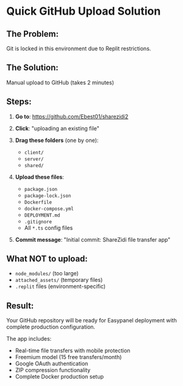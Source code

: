 # Quick GitHub Upload Solution

## The Problem:
Git is locked in this environment due to Replit restrictions.

## The Solution:
Manual upload to GitHub (takes 2 minutes)

## Steps:

1. **Go to**: https://github.com/Ebest01/sharezidi2
2. **Click**: "uploading an existing file" 
3. **Drag these folders** (one by one):
   - `client/`
   - `server/` 
   - `shared/`

4. **Upload these files**:
   - `package.json`
   - `package-lock.json`
   - `Dockerfile`
   - `docker-compose.yml`
   - `DEPLOYMENT.md`
   - `.gitignore`
   - All `*.ts` config files

5. **Commit message**: "Initial commit: ShareZidi file transfer app"

## What NOT to upload:
- `node_modules/` (too large)
- `attached_assets/` (temporary files)
- `.replit` files (environment-specific)

## Result:
Your GitHub repository will be ready for Easypanel deployment with complete production configuration.

The app includes:
- Real-time file transfers with mobile protection
- Freemium model (15 free transfers/month)
- Google OAuth authentication
- ZIP compression functionality
- Complete Docker production setup
